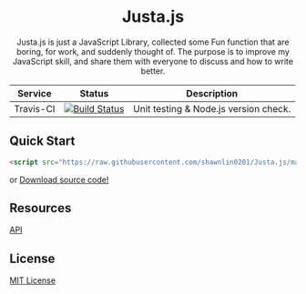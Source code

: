 <h1 align="center">Justa.js</h1>

<p align="center">Justa.js is just a JavaScript Library, collected some Fun function that are boring, for work, and suddenly thought of. The purpose is to improve my JavaScript skill, and share them with everyone to discuss and how to write better.</p>


|Service|Status|Description|
|---|---|---|
|Travis-CI|[![Build Status](https://travis-ci.org/shawnlin0201/Justa.js.svg?branch=master)](https://travis-ci.org/shawnlin0201/Justa.js)|Unit testing & Node.js version check.|

## Quick Start
```html
<script src="https://raw.githubusercontent.com/shawnlin0201/Justa.js/master/justa.js"></script>
```
or
[Download source code!](https://raw.githubusercontent.com/shawnlin0201/Justa.js/master/justa.js)

## Resources
[API](https://github.com/shawnlin0201/Justa.js/blob/master/API.md)

## License

[MIT License](https://github.com/shawnlin0201/Justa.js/blob/master/LICENSE)
